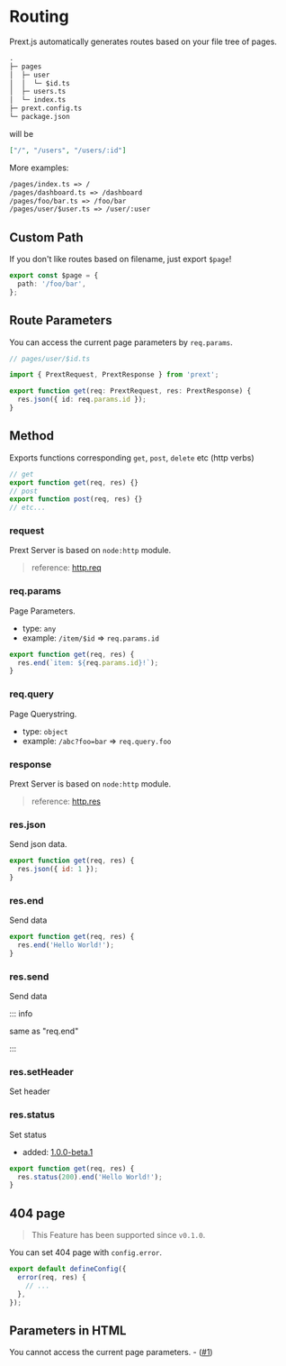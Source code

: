 # Routing

Prext.js automatically generates routes based on your file tree of pages.

```txt
.
├─ pages
│  ├─ user
│  │  └─ $id.ts
│  ├─ users.ts
│  └─ index.ts
├─ prext.config.ts
└─ package.json
```

will be

```json
["/", "/users", "/users/:id"]
```

More examples:

```txt
/pages/index.ts => /
/pages/dashboard.ts => /dashboard
/pages/foo/bar.ts => /foo/bar
/pages/user/$user.ts => /user/:user
```

## Custom Path

If you don't like routes based on filename, just export `$page`!

```ts
export const $page = {
  path: '/foo/bar',
};
```

## Route Parameters

You can access the current page parameters by `req.params`.

```ts
// pages/user/$id.ts

import { PrextRequest, PrextResponse } from 'prext';

export function get(req: PrextRequest, res: PrextResponse) {
  res.json({ id: req.params.id });
}
```

## Method

Exports functions corresponding `get`, `post`, `delete` etc (http verbs)

```ts
// get
export function get(req, res) {}
// post
export function post(req, res) {}
// etc...
```

### request

Prext Server is based on `node:http` module.

> reference: [http.req](https://nodejs.org/en/docs/guides/anatomy-of-an-http-transaction/#request-body)

### req.params

Page Parameters.

- type: `any`
- example: `/item/$id` => `req.params.id`

```js
export function get(req, res) {
  res.end(`item: ${req.params.id}!`);
}
```

### req.query

Page Querystring.

- type: `object`
- example: `/abc?foo=bar` => `req.query.foo`

### response

Prext Server is based on `node:http` module.

> reference: [http.res](https://nodejs.org/en/docs/guides/anatomy-of-an-http-transaction/#http-status-code)

### res.json

Send json data.

```js
export function get(req, res) {
  res.json({ id: 1 });
}
```

### res.end

Send data

```js
export function get(req, res) {
  res.end('Hello World!');
}
```

### res.send

Send data

::: info

same as "req.end"

:::

### res.setHeader

Set header

### res.status

Set status

- added: [1.0.0-beta.1](https://github.com/do4ng/prext/blob/main/packages/prext/CHANGELOG.md#100-beta1-2023-02-27)

```js
export function get(req, res) {
  res.status(200).end('Hello World!');
}
```

## 404 page

> This Feature has been supported since `v0.1.0`.

You can set 404 page with `config.error`.

```ts
export default defineConfig({
  error(req, res) {
    // ...
  },
});
```

## Parameters in HTML

You cannot access the current page parameters. - ([#1](https://github.com/do4ng/prext/issues/1))

